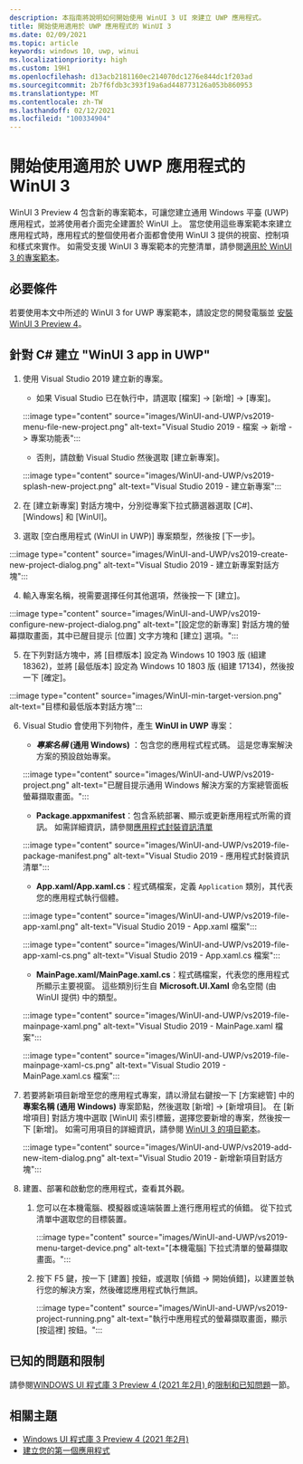 ```yaml
---
description: 本指南將說明如何開始使用 WinUI 3 UI 來建立 UWP 應用程式。
title: 開始使用適用於 UWP 應用程式的 WinUI 3
ms.date: 02/09/2021
ms.topic: article
keywords: windows 10, uwp, winui
ms.localizationpriority: high
ms.custom: 19H1
ms.openlocfilehash: d13acb2181160ec214070dc1276e844dc1f203ad
ms.sourcegitcommit: 2b7f6fdb3c393f19a6ad448773126a053b860953
ms.translationtype: MT
ms.contentlocale: zh-TW
ms.lasthandoff: 02/12/2021
ms.locfileid: "100334904"
---
```

# <a name="get-started-with-winui-3-for-uwp-apps"></a>開始使用適用於 UWP 應用程式的 WinUI 3

WinUI 3 Preview 4 包含新的專案範本，可讓您建立通用 Windows 平臺 (UWP) 應用程式，並將使用者介面完全建置於 WinUI 上。 當您使用這些專案範本來建立應用程式時，應用程式的整個使用者介面都會使用 WinUI 3 提供的視窗、控制項和樣式來實作。 如需受支援 WinUI 3 專案範本的完整清單，請參閱[適用於 WinUI 3 的專案範本](index.md#project-templates-for-winui-3)。

## <a name="prerequisites"></a>必要條件

若要使用本文中所述的 WinUI 3 for UWP 專案範本，請設定您的開發電腦並 [安裝 WinUI 3 Preview 4](index.md#install-winui-3-preview-4)。

## <a name="create-a-winui-3-app-in-uwp-for-c"></a>針對 C# 建立 "WinUI 3 app in UWP"

1. 使用 Visual Studio 2019 建立新的專案。
   - 如果 Visual Studio 已在執行中，請選取 [檔案]  ->  [新增]  ->  [專案]。

   :::image type="content" source="images/WinUI-and-UWP/vs2019-menu-file-new-project.png" alt-text="Visual Studio 2019 - 檔案 -> 新增 -> 專案功能表":::

   - 否則，請啟動 Visual Studio 然後選取 [建立新專案]。

   :::image type="content" source="images/WinUI-and-UWP/vs2019-splash-new-project.png" alt-text="Visual Studio 2019 - 建立新專案":::

2. 在 [建立新專案] 對話方塊中，分別從專案下拉式篩選器選取 [C#]、[Windows] 和 [WinUI]。

3. 選取 [空白應用程式 (WinUI in UWP)] 專案類型，然後按 [下一步]。

:::image type="content" source="images/WinUI-and-UWP/vs2019-create-new-project-dialog.png" alt-text="Visual Studio 2019 - 建立新專案對話方塊":::

4. 輸入專案名稱，視需要選擇任何其他選項，然後按一下 [建立]。

:::image type="content" source="images/WinUI-and-UWP/vs2019-configure-new-project-dialog.png" alt-text="[設定您的新專案] 對話方塊的螢幕擷取畫面，其中已醒目提示 [位置] 文字方塊和 [建立] 選項。":::

5. 在下列對話方塊中，將 [目標版本] 設定為 Windows 10 1903 版 (組建 18362)，並將 [最低版本] 設定為 Windows 10 1803 版 (組建 17134)，然後按一下 [確定]。

:::image type="content" source="images/WinUI-min-target-version.png" alt-text="目標和最低版本對話方塊":::

6. Visual Studio 會使用下列物件，產生 **WinUI in UWP** 專案：

    - ***專案名稱* (通用 Windows)** ：包含您的應用程式程式碼。 這是您專案解決方案的預設啟始專案。

    :::image type="content" source="images/WinUI-and-UWP/vs2019-project.png" alt-text="已醒目提示通用 Windows 解決方案的方案總管面板螢幕擷取畫面。":::

    - **Package.appxmanifest**：包含系統部署、顯示或更新應用程式所需的資訊。 如需詳細資訊，請參閱[應用程式封裝資訊清單](/uwp/schemas/appxpackage/appx-package-manifest)

    :::image type="content" source="images/WinUI-and-UWP/vs2019-file-package-manifest.png" alt-text="Visual Studio 2019 - 應用程式封裝資訊清單":::

    - **App.xaml/App.xaml.cs**：程式碼檔案，定義 `Application` 類別，其代表您的應用程式執行個體。

    :::image type="content" source="images/WinUI-and-UWP/vs2019-file-app-xaml.png" alt-text="Visual Studio 2019 - App.xaml 檔案":::

    :::image type="content" source="images/WinUI-and-UWP/vs2019-file-app-xaml-cs.png" alt-text="Visual Studio 2019 - App.xaml.cs 檔案":::

    - **MainPage.xaml/MainPage.xaml.cs**：程式碼檔案，代表您的應用程式所顯示主要視窗。 這些類別衍生自 **Microsoft.UI.Xaml** 命名空間 (由 WinUI 提供) 中的類型。

    :::image type="content" source="images/WinUI-and-UWP/vs2019-file-mainpage-xaml.png" alt-text="Visual Studio 2019 - MainPage.xaml 檔案":::

    :::image type="content" source="images/WinUI-and-UWP/vs2019-file-mainpage-xaml-cs.png" alt-text="Visual Studio 2019 - MainPage.xaml.cs 檔案":::

7. 若要將新項目新增至您的應用程式專案，請以滑鼠右鍵按一下 [方案總管] 中的 **專案名稱 (通用 Windows)** 專案節點，然後選取 [新增]  ->  [新增項目]。 在 [新增項目] 對話方塊中選取 [WinUI] 索引標籤，選擇您要新增的專案，然後按一下 [新增]。 如需可用項目的詳細資訊，請參閱 [WinUI 3 的項目範本](index.md#item-templates-for-winui-3)。

    :::image type="content" source="images/WinUI-and-UWP/vs2019-add-new-item-dialog.png" alt-text="Visual Studio 2019 - 新增新項目對話方塊":::

8. 建置、部署和啟動您的應用程式，查看其外觀。

    1. 您可以在本機電腦、模擬器或遠端裝置上進行應用程式的偵錯。 從下拉式清單中選取您的目標裝置。

        :::image type="content" source="images/WinUI-and-UWP/vs2019-menu-target-device.png" alt-text="[本機電腦] 下拉式清單的螢幕擷取畫面。":::

    1. 按下 F5 鍵，按一下 [建置] 按鈕，或選取 [偵錯 -> 開始偵錯]，以建置並執行您的解決方案，然後確認應用程式執行無誤。

        :::image type="content" source="images/WinUI-and-UWP/vs2019-project-running.png" alt-text="執行中應用程式的螢幕擷取畫面，顯示 [按這裡] 按鈕。":::

## <a name="known-issues-and-limitations"></a>已知的問題和限制

請參閱[WINDOWS UI 程式庫 3 Preview 4 (2021 年2月) ](index.md)的[限制和已知問題](index.md#limitations-and-known-issues)一節。

## <a name="related-topics"></a>相關主題

- [Windows UI 程式庫 3 Preview 4 (2021 年2月) ](index.md)
- [建立您的第一個應用程式](/windows/uwp/get-started/your-first-app)
